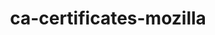 ---
title: "ca-certificates-mozilla"
layout: cache
categories: [package, develop-2024-02-18]
meta: {"versions": ["2023-05-30"], "compilers": ["apple-clang@=15.0.0", "cce@=15.0.1", "gcc@=10.3.0", "gcc@=11.1.0", "gcc@=11.4.0", "gcc@=12.3.0", "gcc@=7.3.1", "gcc@=7.5.0", "gcc@=9.4.0", "oneapi@=2024.0.0"], "oss": ["amzn2", "rhel8", "sle_hpc15", "ubuntu18.04", "ubuntu20.04", "ubuntu22.04", "ventura"], "platforms": ["darwin", "linux"], "targets": ["aarch64", "neoverse_n1", "neoverse_v1", "neoverse_v2", "ppc64le", "x86_64_v3", "x86_64_v4", "zen4"], "stacks": ["aws-isc", "aws-isc-aarch64", "build_systems", "data-vis-sdk", "e4s", "e4s-cray-rhel", "e4s-cray-sles", "e4s-neoverse-v2", "e4s-neoverse_v1", "e4s-oneapi", "e4s-power", "e4s-rocm-external", "ml-darwin-aarch64-mps", "ml-linux-x86_64-cpu", "ml-linux-x86_64-cuda", "ml-linux-x86_64-rocm", "radiuss", "radiuss-aws", "radiuss-aws-aarch64", "root", "tutorial"], "num_specs": 15, "num_specs_by_stack": {"root": 15, "ml-darwin-aarch64-mps": 1, "radiuss-aws-aarch64": 2, "aws-isc-aarch64": 2, "e4s-cray-rhel": 1, "radiuss-aws": 1, "aws-isc": 1, "radiuss": 1, "build_systems": 1, "e4s-cray-sles": 1, "e4s-neoverse_v1": 1, "e4s-power": 1, "data-vis-sdk": 1, "e4s": 1, "e4s-rocm-external": 1, "e4s-neoverse-v2": 1, "tutorial": 2, "ml-linux-x86_64-cuda": 1, "ml-linux-x86_64-cpu": 1, "ml-linux-x86_64-rocm": 1, "e4s-oneapi": 1}}
spec_details: [{"hash": "zlwt7pdv4hpflspaoq2mielortiyhy63", "compiler": "apple-clang@=15.0.0", "versions": ["2023-05-30"], "os": "ventura", "platform": "darwin", "target": "aarch64", "variants": ["build_system=generic"], "stacks": ["root", "ml-darwin-aarch64-mps"], "size": "-", "tarball": "https://binaries.spack.io/develop-2024-02-18/build_cache/darwin-ventura-aarch64/apple-clang-15.0.0/ca-certificates-mozilla-2023-05-30/darwin-ventura-aarch64-apple-clang-15.0.0-ca-certificates-mozilla-2023-05-30-zlwt7pdv4hpflspaoq2mielortiyhy63.spack"}, {"hash": "rnntii5vfxhzyl3ibzflj5l6gqocvxoh", "compiler": "gcc@=7.3.1", "versions": ["2023-05-30"], "os": "amzn2", "platform": "linux", "target": "aarch64", "variants": ["build_system=generic"], "stacks": ["radiuss-aws-aarch64", "root", "aws-isc-aarch64"], "size": "-", "tarball": "https://binaries.spack.io/develop-2024-02-18/build_cache/linux-amzn2-aarch64/gcc-7.3.1/ca-certificates-mozilla-2023-05-30/linux-amzn2-aarch64-gcc-7.3.1-ca-certificates-mozilla-2023-05-30-rnntii5vfxhzyl3ibzflj5l6gqocvxoh.spack"}, {"hash": "ghps4cif5efeq5lmy5526swg27yo4n2t", "compiler": "cce@=15.0.1", "versions": ["2023-05-30"], "os": "rhel8", "platform": "linux", "target": "zen4", "variants": ["build_system=generic"], "stacks": ["root", "e4s-cray-rhel"], "size": "-", "tarball": "https://binaries.spack.io/develop-2024-02-18/build_cache/linux-rhel8-zen4/cce-15.0.1/ca-certificates-mozilla-2023-05-30/linux-rhel8-zen4-cce-15.0.1-ca-certificates-mozilla-2023-05-30-ghps4cif5efeq5lmy5526swg27yo4n2t.spack"}, {"hash": "hdyjugaymhzptkjkx73owfn575tn5vha", "compiler": "gcc@=7.3.1", "versions": ["2023-05-30"], "os": "amzn2", "platform": "linux", "target": "neoverse_n1", "variants": ["build_system=generic"], "stacks": ["radiuss-aws-aarch64", "root", "aws-isc-aarch64"], "size": "-", "tarball": "https://binaries.spack.io/develop-2024-02-18/build_cache/linux-amzn2-neoverse_n1/gcc-7.3.1/ca-certificates-mozilla-2023-05-30/linux-amzn2-neoverse_n1-gcc-7.3.1-ca-certificates-mozilla-2023-05-30-hdyjugaymhzptkjkx73owfn575tn5vha.spack"}, {"hash": "bgq5kciarrw7mv4fpvdb3k367iwkhi4q", "compiler": "gcc@=7.3.1", "versions": ["2023-05-30"], "os": "amzn2", "platform": "linux", "target": "x86_64_v3", "variants": ["build_system=generic"], "stacks": ["radiuss-aws", "root", "aws-isc"], "size": "-", "tarball": "https://binaries.spack.io/develop-2024-02-18/build_cache/linux-amzn2-x86_64_v3/gcc-7.3.1/ca-certificates-mozilla-2023-05-30/linux-amzn2-x86_64_v3-gcc-7.3.1-ca-certificates-mozilla-2023-05-30-bgq5kciarrw7mv4fpvdb3k367iwkhi4q.spack"}, {"hash": "f3ko5abjkjy63gbzilnh2hd7ucfex7uf", "compiler": "gcc@=7.5.0", "versions": ["2023-05-30"], "os": "ubuntu18.04", "platform": "linux", "target": "x86_64_v3", "variants": ["build_system=generic"], "stacks": ["radiuss", "root", "build_systems"], "size": "-", "tarball": "https://binaries.spack.io/develop-2024-02-18/build_cache/linux-ubuntu18.04-x86_64_v3/gcc-7.5.0/ca-certificates-mozilla-2023-05-30/linux-ubuntu18.04-x86_64_v3-gcc-7.5.0-ca-certificates-mozilla-2023-05-30-f3ko5abjkjy63gbzilnh2hd7ucfex7uf.spack"}, {"hash": "32gghfgfqjrictnay2hblnqkkiskjtfv", "compiler": "gcc@=10.3.0", "versions": ["2023-05-30"], "os": "sle_hpc15", "platform": "linux", "target": "x86_64_v4", "variants": ["build_system=generic"], "stacks": ["e4s-cray-sles", "root"], "size": "-", "tarball": "https://binaries.spack.io/develop-2024-02-18/build_cache/linux-sle_hpc15-x86_64_v4/gcc-10.3.0/ca-certificates-mozilla-2023-05-30/linux-sle_hpc15-x86_64_v4-gcc-10.3.0-ca-certificates-mozilla-2023-05-30-32gghfgfqjrictnay2hblnqkkiskjtfv.spack"}, {"hash": "jyggpzuzvr45l5yqrk42xoc2esenxsif", "compiler": "gcc@=11.4.0", "versions": ["2023-05-30"], "os": "ubuntu20.04", "platform": "linux", "target": "neoverse_v1", "variants": ["build_system=generic"], "stacks": ["root", "e4s-neoverse_v1"], "size": "-", "tarball": "https://binaries.spack.io/develop-2024-02-18/build_cache/linux-ubuntu20.04-neoverse_v1/gcc-11.4.0/ca-certificates-mozilla-2023-05-30/linux-ubuntu20.04-neoverse_v1-gcc-11.4.0-ca-certificates-mozilla-2023-05-30-jyggpzuzvr45l5yqrk42xoc2esenxsif.spack"}, {"hash": "zwlou7wrytjid6dnp5tiumldkstiwtkk", "compiler": "gcc@=9.4.0", "versions": ["2023-05-30"], "os": "ubuntu20.04", "platform": "linux", "target": "ppc64le", "variants": ["build_system=generic"], "stacks": ["e4s-power", "root"], "size": "-", "tarball": "https://binaries.spack.io/develop-2024-02-18/build_cache/linux-ubuntu20.04-ppc64le/gcc-9.4.0/ca-certificates-mozilla-2023-05-30/linux-ubuntu20.04-ppc64le-gcc-9.4.0-ca-certificates-mozilla-2023-05-30-zwlou7wrytjid6dnp5tiumldkstiwtkk.spack"}, {"hash": "nwezq5c6xi6gez6tzeydqggtoas5xmd5", "compiler": "gcc@=11.1.0", "versions": ["2023-05-30"], "os": "ubuntu20.04", "platform": "linux", "target": "x86_64_v3", "variants": ["build_system=generic"], "stacks": ["data-vis-sdk", "root"], "size": "-", "tarball": "https://binaries.spack.io/develop-2024-02-18/build_cache/linux-ubuntu20.04-x86_64_v3/gcc-11.1.0/ca-certificates-mozilla-2023-05-30/linux-ubuntu20.04-x86_64_v3-gcc-11.1.0-ca-certificates-mozilla-2023-05-30-nwezq5c6xi6gez6tzeydqggtoas5xmd5.spack"}, {"hash": "jkuh4sugant3wagklnedhfjyrugywlpp", "compiler": "gcc@=11.4.0", "versions": ["2023-05-30"], "os": "ubuntu20.04", "platform": "linux", "target": "x86_64_v3", "variants": ["build_system=generic"], "stacks": ["e4s", "e4s-rocm-external", "root"], "size": "-", "tarball": "https://binaries.spack.io/develop-2024-02-18/build_cache/linux-ubuntu20.04-x86_64_v3/gcc-11.4.0/ca-certificates-mozilla-2023-05-30/linux-ubuntu20.04-x86_64_v3-gcc-11.4.0-ca-certificates-mozilla-2023-05-30-jkuh4sugant3wagklnedhfjyrugywlpp.spack"}, {"hash": "lp7doyk6nmc5ztycvf25t5rrpbnlp3au", "compiler": "gcc@=11.4.0", "versions": ["2023-05-30"], "os": "ubuntu22.04", "platform": "linux", "target": "neoverse_v2", "variants": ["build_system=generic"], "stacks": ["e4s-neoverse-v2", "root"], "size": "-", "tarball": "https://binaries.spack.io/develop-2024-02-18/build_cache/linux-ubuntu22.04-neoverse_v2/gcc-11.4.0/ca-certificates-mozilla-2023-05-30/linux-ubuntu22.04-neoverse_v2-gcc-11.4.0-ca-certificates-mozilla-2023-05-30-lp7doyk6nmc5ztycvf25t5rrpbnlp3au.spack"}, {"hash": "orzhzeexrtghv5shmi6qvtbn24uojqrr", "compiler": "gcc@=11.4.0", "versions": ["2023-05-30"], "os": "ubuntu22.04", "platform": "linux", "target": "x86_64_v3", "variants": ["build_system=generic"], "stacks": ["tutorial", "ml-linux-x86_64-cuda", "ml-linux-x86_64-cpu", "root", "ml-linux-x86_64-rocm"], "size": "-", "tarball": "https://binaries.spack.io/develop-2024-02-18/build_cache/linux-ubuntu22.04-x86_64_v3/gcc-11.4.0/ca-certificates-mozilla-2023-05-30/linux-ubuntu22.04-x86_64_v3-gcc-11.4.0-ca-certificates-mozilla-2023-05-30-orzhzeexrtghv5shmi6qvtbn24uojqrr.spack"}, {"hash": "musyzw3hjtsoalvjpi66k56n44pilbhh", "compiler": "oneapi@=2024.0.0", "versions": ["2023-05-30"], "os": "ubuntu22.04", "platform": "linux", "target": "x86_64_v3", "variants": ["build_system=generic"], "stacks": ["root", "e4s-oneapi"], "size": "-", "tarball": "https://binaries.spack.io/develop-2024-02-18/build_cache/linux-ubuntu22.04-x86_64_v3/oneapi-2024.0.0/ca-certificates-mozilla-2023-05-30/linux-ubuntu22.04-x86_64_v3-oneapi-2024.0.0-ca-certificates-mozilla-2023-05-30-musyzw3hjtsoalvjpi66k56n44pilbhh.spack"}, {"hash": "gv3arf4w2edvrrmudcimyvh4tby2tmlf", "compiler": "gcc@=12.3.0", "versions": ["2023-05-30"], "os": "ubuntu22.04", "platform": "linux", "target": "x86_64_v3", "variants": ["build_system=generic"], "stacks": ["tutorial", "root"], "size": "-", "tarball": "https://binaries.spack.io/develop-2024-02-18/build_cache/linux-ubuntu22.04-x86_64_v3/gcc-12.3.0/ca-certificates-mozilla-2023-05-30/linux-ubuntu22.04-x86_64_v3-gcc-12.3.0-ca-certificates-mozilla-2023-05-30-gv3arf4w2edvrrmudcimyvh4tby2tmlf.spack"}]
---